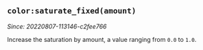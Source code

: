 ## `color:saturate_fixed(amount)`

*Since: 20220807-113146-c2fee766*

Increase the saturation by amount, a value ranging from `0.0` to `1.0`.


